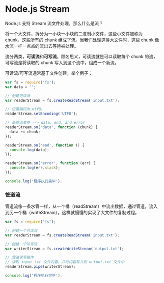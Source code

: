 # Node.js Stream

Node.js 支持 Stream 流文件处理，那么什么是流？

将一个大文件，拆分为一小块一小块的二进制小文件，这些小文件被称为 chunk，这些所有的 chunk 组成了流。当我们处理这类大文件时，这些 chunk 像水流一样一点点的流出去等待被处理。

流分两类，**可读流**和**可写流**。顾名思义，可读流就是可以读取每个 chunk 的流，可写流是将读取的 chunk 写入到这个流中，组成一个新流。

可读流/可写流通常基于文件创建，举个例子：

```js
var fs = require('fs');
var data = '';

// 创建可读流
var readerStream = fs.createReadStream('input.txt');

// 设置编码为 utf8。
readerStream.setEncoding('UTF8');

// 处理流事件 --> data, end, and error
readerStream.on('data', function (chunk) {
  data += chunk;
});

readerStream.on('end', function () {
  console.log(data);
});

readerStream.on('error', function (err) {
  console.log(err.stack);
});

console.log('程序执行完毕');
```

### 管道流

管道流像一条水管一样，从一个桶（readStream）中流出数据，通过管道，流入到另一个桶（writeStream）。这样就慢慢的实现了大文件的复制过程。

```js
var fs = require('fs');

// 创建一个可读流
var readerStream = fs.createReadStream('input.txt');

// 创建一个可写流
var writerStream = fs.createWriteStream('output.txt');

// 管道读写操作
// 读取 input.txt 文件内容，并将内容写入到 output.txt 文件中
readerStream.pipe(writerStream);

console.log('程序执行完毕');
```

